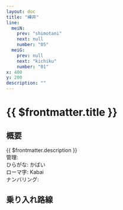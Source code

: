 ```yaml
---
layout: doc
title: "樺井"
line: 
  meiN:
    prev: "shimotani"
    next: null
    number: "05"
  meiG:
    prev: null
    next: "kichiku"
    number: "01"
x: 400
y: 200
description: ""
---
```


# {{ $frontmatter.title }} <ViewinMap />
<!-- ![駅の写真の説明](駅の写真のURL) -->

<Family />

## 概要
{{ $frontmatter.description }}  
管理:   
ひらがな: かばい  
ローマ字: Kabai  
ナンバリング: <Numberling />

## 乗り入れ路線
<LineInfo />